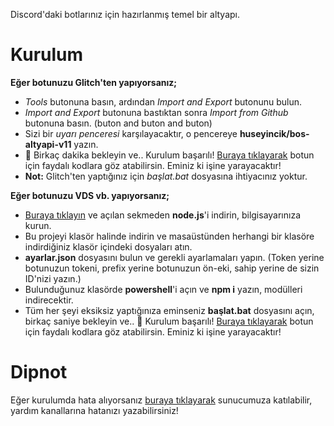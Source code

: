 Discord'daki botlarınız için hazırlanmış temel bir altyapı.

# Kurulum
**Eğer botunuzu Glitch'ten yapıyorsanız;**
- *Tools* butonuna basın, ardından *Import and Export* butonunu bulun.
- *Import and Export* butonuna bastıktan sonra *Import from Github* butonuna basın. (buton and buton and buton)
- Sizi bir *uyarı penceresi* karşılayacaktır, o pencereye **huseyincik/bos-altyapi-v11** yazın.
- 🎉 Birkaç dakika bekleyin ve.. Kurulum başarılı! [Buraya tıklayarak](https://only-code.net/) botun için faydalı kodlara göz atabilirsin. Eminiz ki işine yarayacaktır!
- **Not:** Glitch'ten yaptığınız için *başlat.bat* dosyasına ihtiyacınız yoktur.

**Eğer botunuzu VDS vb. yapıyorsanız;**
- [Buraya tıklayın](https://nodejs.org/en/) ve açılan sekmeden **node.js**'i indirin, bilgisayarınıza kurun.
- Bu projeyi klasör halinde indirin ve masaüstünden herhangi bir klasöre indirdiğiniz klasör içindeki dosyaları atın.
- **ayarlar.json** dosyasını bulun ve gerekli ayarlamaları yapın. (Token yerine botunuzun tokeni, prefix yerine botunuzun ön-eki, sahip yerine de sizin ID'nizi yazın.)
- Bulunduğunuz klasörde **powershell**'i açın ve **npm i** yazın, modülleri indirecektir.
- Tüm her şeyi eksiksiz yaptığınıza eminseniz **başlat.bat** dosyasını açın, birkaç saniye bekleyin ve.. 🎉 Kurulum başarılı! [Buraya tıklayarak](https://only-code.net/) botun için faydalı kodlara göz atabilirsin. Eminiz ki işine yarayacaktır!

# Dipnot
Eğer kurulumda hata alıyorsanız [buraya tıklayarak](https://discord.gg/jCbUMhX) sunucumuza katılabilir, yardım kanallarına hatanızı yazabilirsiniz!
